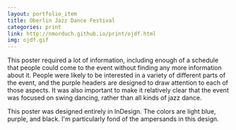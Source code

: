 ```yaml
---
layout: portfolio_item
title: Oberlin Jazz Dance Festival
categories: print
link: http://nmorduch.github.io/print/ojdf.html
img: ojdf.gif
---
```


This poster required a lot of information, including enough of a schedule that people could come to the event without finding any more information about it. People were likely to be interested in a variety of different parts of the event, and the purple headers are designed to draw attention to each of those aspects. It was also important to make it relatively clear that the event was focused on swing dancing, rather than all kinds of jazz dance.

This poster was designed entirely in InDesign. The colors are light blue, purple, and black. I'm particularly fond of the ampersands in this design.
